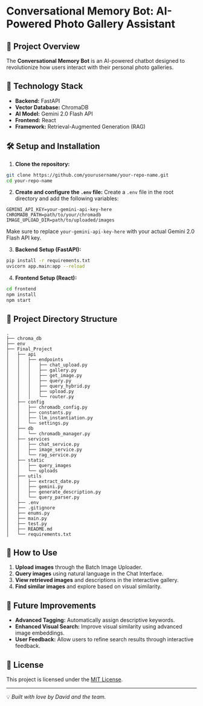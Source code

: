 # Conversational Memory Bot: AI-Powered Photo Gallery Assistant

## 📝 Project Overview
The **Conversational Memory Bot** is an AI-powered chatbot designed to revolutionize how users interact with their personal photo galleries.

## 🧠 Technology Stack

- **Backend:** FastAPI
- **Vector Database:** ChromaDB
- **AI Model:** Gemini 2.0 Flash API
- **Frontend:** React
- **Framework:** Retrieval-Augmented Generation (RAG)

## 🛠️ Setup and Installation

1. **Clone the repository:**
```bash
git clone https://github.com/yourusername/your-repo-name.git
cd your-repo-name
```

2. **Create and configure the `.env` file:**
Create a `.env` file in the root directory and add the following variables:
```env
GEMINI_API_KEY=your-gemini-api-key-here
CHROMADB_PATH=path/to/your/chromadb
IMAGE_UPLOAD_DIR=path/to/uploaded/images
```
Make sure to replace `your-gemini-api-key-here` with your actual Gemini 2.0 Flash API key.

3. **Backend Setup (FastAPI):**
```bash
pip install -r requirements.txt
uvicorn app.main:app --reload
```

4. **Frontend Setup (React):**
```bash
cd frontend
npm install
npm start
```

## 📂 Project Directory Structure
```
.
├── chroma_db
├── env
├── Final_Project
│   ├── api
│   │   ├── endpoints
│   │   │   ├── chat_upload.py
│   │   │   ├── gallery.py
│   │   │   ├── get_image.py
│   │   │   ├── query.py
│   │   │   ├── query_hybrid.py
│   │   │   ├── upload.py
│   │   │   └── router.py
│   ├── config
│   │   ├── chromadb_config.py
│   │   ├── constants.py
│   │   ├── llm_instantiation.py
│   │   └── settings.py
│   ├── db
│   │   └── chromadb_manager.py
│   ├── services
│   │   ├── chat_service.py
│   │   ├── image_service.py
│   │   └── rag_service.py
│   ├── static
│   │   ├── query_images
│   │   └── uploads
│   ├── utils
│   │   ├── extract_date.py
│   │   ├── gemini.py
│   │   ├── generate_description.py
│   │   └── query_parser.py
│   ├── .env
│   ├── .gitignore
│   ├── enums.py
│   ├── main.py
│   ├── test.py
│   ├── README.md
│   └── requirements.txt
```

## 🧪 How to Use

1. **Upload images** through the Batch Image Uploader.
2. **Query images** using natural language in the Chat Interface.
3. **View retrieved images** and descriptions in the interactive gallery.
4. **Find similar images** and explore based on visual similarity.

## 🎯 Future Improvements

- **Advanced Tagging:** Automatically assign descriptive keywords.
- **Enhanced Visual Search:** Improve visual similarity using advanced image embeddings.
- **User Feedback:** Allow users to refine search results through interactive feedback.

## 📝 License
This project is licensed under the [MIT License](LICENSE).

---

💡 *Built with love by David and the team.*
